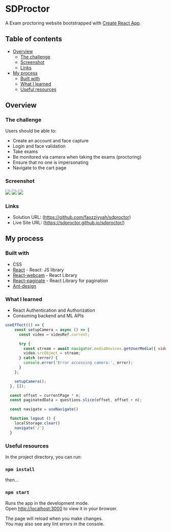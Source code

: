 # SDProctor

A Exam proctoring website bootstrapped with [Create React App](https://github.com/facebook/create-react-app).

## Table of contents

- [Overview](#overview)
  - [The challenge](#the-challenge)
  - [Screenshot](#screenshot)
  - [Links](#links)
- [My process](#my-process)
  - [Built with](#built-with)
  - [What I learned](#what-i-learned)
  - [Useful resources](#useful-resources)

## Overview

### The challenge

Users should be able to:

- Create an account and face capture
- Login and face validation
- Take exams
- Be monitored via camera when taking the exams (proctoring)
- Ensure that no one is impersonating
- Navigate to the cart page

### Screenshot

![](src/images/Desktop3.png)
![](src/images/Desktop6.png)
![](src/images/Desktop7.png)

### Links

- Solution URL: (https://github.com/faozziyyah/sdproctor)
- Live Site URL: (https://sdproctor.github.io/sdproctor/)

## My process
### Built with

- CSS
- [React](https://reactjs.org/) - React: JS library
- [React-webcam](https://github.com/mozmorris/react-webcam) - React Library
- [React-paginate](https://github.com/AdeleD/react-paginate) - React Library for pagination
- [Ant-design](https://ant.design/)

### What I learned

- React Authentication and Authorization
- Consuming backend and ML APIs

```React.js
useEffect(() => {
    const setupCamera = async () => {
      const video = videoRef.current;

      try {
        const stream = await navigator.mediaDevices.getUserMedia({ video: true });
        video.srcObject = stream;
      } catch (error) {
        console.error('Error accessing camera:', error);
      }
    };

    setupCamera();
  }, []);
```
```React.js
  const offset = currentPage * n;
  const paginatedData = questions.slice(offset, offset + n);

  const navigate = useNavigate()

  function logout () {
    localStorage.clear()
    navigate('/')
  }
```

### Useful resources

In the project directory, you can run:

### `npm install` 

then...

### `npm start`

Runs the app in the development mode.\
Open [http://localhost:3000](http://localhost:3000) to view it in your browser.

The page will reload when you make changes.\
You may also see any lint errors in the console.
